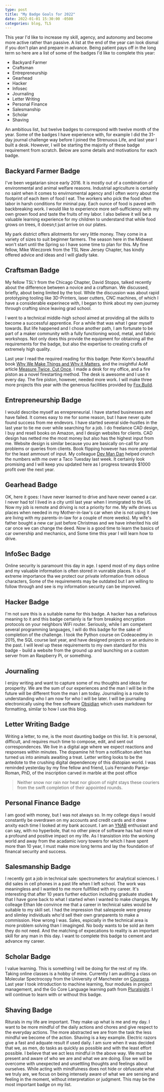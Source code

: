 ```yaml
---
type: post
title: "My Badge Goals for 2022"
date: 2022-01-01 15:30:00 -0500
categories: blog, TLS
---
```


This year I'd like to increase my skill, agency, and autonomy and become more active rather than passive.
A list at the end of the year can look dismal if you don't plan and prepare in advance.
Being patient pays off in the long term so here are a list of some of the badges I'd like to complete this year:
* Backyard Farmer
* Craftsman
* Entrepreneurship
* Gearhead
* Hacker
* Infosec
* Journaling
* Letter Writing
* Personal Finance
* Salesmanship
* Scholar
* Shaving

An ambitious list, but twelve badges to correspond with twelve month of the year.
Some of the badges I have experience with, for example I did the 31-day journal challenge way before I joined the Strenuous Life, and last year I built a desk.
However, I will be starting the majority of these badge requirement from scratch.
Below are some details and motivations for each badge.

## Backyard Farmer Badge
I've been vegatarian since early 2016.
It is mostly out of a combination of environmental and animal welfare reasons.
Industrial agriculture is certainly no saint when it comes to envirnomental agency and I often worry about the footprint of each item of food I eat.
The workers who pick the food often labor in harsh conditions for mininal pay.
Each ounce of food is paved with backbreaking work.
I would like to experience more self-sufficiency with my own grown food and taste the fruits of my labor.
I also believe it will be a valuable learning experience for my children to understand that while food grows on trees, it doesn;t just arrive on our plates.

My park district offers allotments for very little money.
They come in a variety of sizes to suit beginner farmers.
The season here in the Midwest won't start until the Spring so I have some time to plan for this.
My fine fellow, Mike Wieczorek from the TSL New Jersey Chapter, has kindly offered advice and ideas and I will gladly take.

## Craftsman Badge
My fellow TSL'r from the Chicago Chapter, David Stopps, talked recently about the difference between a novice and a craftsman.
We discussed, briefly, about being limited by the tool.
While the discussion was about rapid prototyping tooling like 3D-Printers, laser cutters, CNC machines, of which I have a considerable experinece with, I began to think about my own journey through crafting since leaving grad school.

I went to a technical middle-high school aimed at providing all the skills to become a successful apprentice.
For a while that was what I gear myself towards.
But life happened and I chose another path,
I am fortunate to be part of a maker community with a fully functioning wood, metal, and fabric workshops.
Not only does this provide the equipment for obtaining all the requirements for the badge, but also the expertise to creating crafts of extremely high quality.

Last year I read the required reading for this badge: Peter Korn's beautiful book [Why We Make Things and Why it Matters](https://godine.com/book/why-we-make-things-and-why-it-matters/), and the insightful AoM article [Measure Twice, Cut Once](https://art-of-manliness.tumblr.com/post/54568074012/measure-twice-cut-once-applying-the-ethos-of-the).
I made a desk for my office, and a fire piston as a novel firestarting method.
The desk is awesome and I use it every day.
The fire piston, however, needed more work.
I will make three more projects this year with the generous facilities provided by [Fox.Build](https://fox.build).

## Entrepreneurship Badge
I would describe myself as enrepreneurial.
I have started businesses and have failed.
It comes easy to me for some reason, but I have never quite found success from me endevors.
I have started several side-hustles in the last year to tie me over while searching for a job.
I do freelance CAD design, I buy and resell books on Amazon, and I design websites for clients.
CAD design has netted me the most money but also has the highest input from me.
Website design is similar because you are basically on-call for any problems or queries from clients.
Book flipping however has more potential for the least ammount of input.
My colleague [Dev Man Dan](https://devmandan.com/) helped crunch the numbers with me over a Taco Tuesday last week.
It certainly look promising and I will keep you updated here as I progress towards $1000 profit over the next year.

## Gearhead Badge
OK, here it goes: I have never learned to drive and have never owned a car.
I never had to!
I lived in a city until last year when I immigrated to the US.
Now my job is remote and driving is not a priority for me.
My wife drives us places when needed in my Mother-in-law's car when she is not using it (we are living with my parents-in-law for a couple of more weeks).
My wife's father bought a new car just before Christmas and we have inherited his old car once we can change the deed.
Now is a good time to learn the basics of car ownership and mechanics, and Ssme time this year I will learn how to drive.

## InfoSec Badge
Online security is paramount this day in age.
I spend most of my days online and my valuable information is often stored in vunrable places.
It is of extreme importance tha we protect our private information from odious characters,
Some of the requirements may be outdated but I am willing to follow through and see is my information security can be improved.

## Hacker Badge
I'm not sure this is a suitable name for this badge.
A hacker has a nefarious meaning to it and this badge certainly is far from breaking encryption protocols on your neighbors WiFi router.
Seriously, while I am competent several programming languages, I will do this badge for the sake of completion of the challenge.
I took the Python course on Codeacedmy in 2015, the SQL course last year, and have designed projects on an arduino in the past.
I will level up these requirements to my own standard for this badge - build a website from the ground up and launching on a custom server from an Raspberry Pi, or something.

## Journaling
I enjoy writing and want to capture some of mu thoughts and ideas for prosperity.
We are the sum of our experiences and the man I will be in the future will be different from the man I am today.
Journaling is a route to understanding who I am now for who I will be later.
I will be journaling electronically using the free software [Obsidian](https://obsidian.md/) which uses markdown for formatting, similar to how I use this blog.

## Letter Writing Badge
Writing a letter, to me, is the most daunting badge on this list.
It is personal, difficult, and requires much time to compose, edit, and sent out correspondences.
We live in a digital age where we expect reactions and responses within minutes.
The dopamine hit from a notificaiton alert has turned us into animals awaiting a treat.
Letter writing looks to be the antedote to the crushing digital dependencey of this distopian world.
I was reminded yesterday by my fine fellow and friend, Luis Fernando Pareja-Roman, PhD, of the inscription carved in marble at the post office
> Neither snow nor rain nor heat nor gloom of night stays these couriers from the swift completion of their appointed rounds.

## Personal Finance Badge
I am good with money, but I was not always so.
In my college days I would constantly be overdrawn on my accounts and credit cards and it drew anxity each time I looked at my bank account.
I am an [YNAB](https://www.youneedabudget.com/) enthusiast and can say, with no hyperbole, that no other piece of software has had more of a profound and positive impact on my life.
As I transistion into the working world and away from the acadamic ivory towers for which I have spent more than 10 year, I must make more long terms and lay the foundation of financal security and success.

## Salesmanship Badge
I recently got a job in technical sale: spectrometers for analytical sciences.
I did sales in cell phones in a past life when I left school.
The work was meaningless and I wanted to me more fullfilled with my career.
It's interesting that after 10 years further eduction including graduate studies that I have gone back to what I started when I wanted to make changes.
My colleage Ethan Ide convince me that a career in technical sales would be suitable to my skill set.
I had the impression that salespeole were greasy and slimley individuals who'd sell their own granparents to make a commission.
How wrong I was.
Sales, espicially in the technical area is more problem solving than I imaginged.
No body wants to be sold an item they do not need.
And the matching of expecations to reality is an important skill for any man in this day.
I want to complete this badge to cement and advance my career.

## Scholar Badge
I value learning.
This is something I will be doing for the rest of my life.
Taking online classes is a hobby of mine.
Currently I am auditing a class on Molecular Spectrocopy from the University of Manchester on [Coursera](https://www.coursera.org/learn/spectroscopy).
Last year I took introduction to machine learning, four modules in project management, and the Go Core Language learning path from [Pluralsight](https://www.pluralsight.com/paths/go-core-language).
I will continue to learn with or without this badge.

## Shaving Badge
Riturals in my life are important.
They make up what is me and my day.
I want to be more mindful of the daily actions and chores and give respect to the everyday actions.
The more abstracted we are from the task the less mindful we become of the action.
Shaving is a key example.
Electric razors give a fast and adquate result if used daily.
I am sure when it was decided that we, as men, do tasks as quickly as possible and with the least effort possible.
I believe that we act less mindful in the above way.
We must be present and aware of who we are and what we are doing.
Else we will be overcome with unexpected and unsettling thoughts and feelings about ourselves.
While acting with mindfulness does not hide or obfuscate what we truly are, we focus on being intensely aware of what we are sensing and feeling in the moment, without interpretation or judgment.
This may be the most important badge on my list.